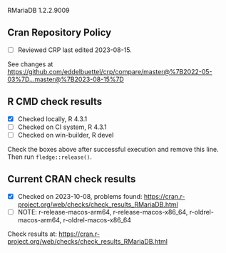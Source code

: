 RMariaDB 1.2.2.9009

## Cran Repository Policy

- [ ] Reviewed CRP last edited 2023-08-15.

See changes at https://github.com/eddelbuettel/crp/compare/master@%7B2022-05-03%7D...master@%7B2023-08-15%7D

## R CMD check results

- [x] Checked locally, R 4.3.1
- [ ] Checked on CI system, R 4.3.1
- [ ] Checked on win-builder, R devel

Check the boxes above after successful execution and remove this line. Then run `fledge::release()`.

## Current CRAN check results

- [x] Checked on 2023-10-08, problems found: https://cran.r-project.org/web/checks/check_results_RMariaDB.html
- [ ] NOTE: r-release-macos-arm64, r-release-macos-x86_64, r-oldrel-macos-arm64, r-oldrel-macos-x86_64

Check results at: https://cran.r-project.org/web/checks/check_results_RMariaDB.html
